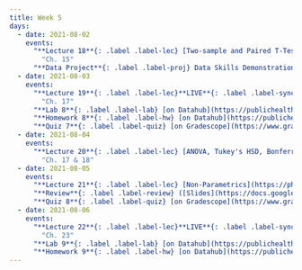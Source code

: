```yaml
---
title: Week 5
days:
  - date: 2021-08-02
    events:
      "**Lecture 18**{: .label .label-lec} [Two-sample and Paired T-Tests](https://ph142-ucb.github.io/su21/src/l18-t-tests.pdf)[(recordings)](https://bcourses.berkeley.edu/courses/1505299/pages/t-tests)":
        "Ch. 15"
      "**Data Project**{: .label .label-proj} Data Skills Demonstration Part II (Due 10:00 PM PST)":
  - date: 2021-08-03
    events:
      "**Lecture 19**{: .label .label-lec}**LIVE**{: .label .label-synch} [Power, Type I/II Error, Sample Size](https://ph142-ucb.github.io/su21/src/power.pdf)[(recording)](https://bcourses.berkeley.edu/courses/1505299/pages/power)": 
        "Ch. 17"
      "**Lab 8**{: .label .label-lab} [on Datahub](https://publichealth.datahub.berkeley.edu/) ([Recording](https://bcourses.berkeley.edu/courses/1505299/pages/lab-8-walkthrough)) (Due Aug. 6)":
      "**Homework 8**{: .label .label-hw} [on Datahub](https://publichealth.datahub.berkeley.edu/) ([Solutions](https://ph142-ucb.github.io/su21/src/hw-sol/hw08-sol.pdf))":
      "**Quiz 7**{: .label .label-quiz} [on Gradescope](https://www.gradescope.com/courses/269372/assignments/1396766/)":
  - date: 2021-08-04
    events:
      "**Lecture 20**{: .label .label-lec} [ANOVA, Tukey's HSD, Bonferroni Method](https://ph142-ucb.github.io/su21/src/anova.pdf) [(videos)](https://bcourses.berkeley.edu/courses/1505299/pages/anova)":
        "Ch. 17 & 18"
  - date: 2021-08-05
    events:
      "**Lecture 21**{: .label .label-lec} [Non-Parametrics](https://ph142-ucb.github.io/su21/src/l21-nonpara.pdf) [(videos)](https://bcourses.berkeley.edu/courses/1505299/pages/non-parametrics)":
      "**Review**{: .label .label-review} ([Slides](https://docs.google.com/presentation/d/1IST0g9KByQ_pF1NrR3rQfoiKHQMeJpgTgSc7FYgtrHE/edit?usp=sharing)) ([Recording](https://bcourses.berkeley.edu/courses/1505299/external_tools/70734))":
      "**Quiz 8**{: .label .label-quiz} [on Gradescope](https://www.gradescope.com/courses/269372/assignments/1399159/)":
  - date: 2021-08-06
    events:
      "**Lecture 22**{: .label .label-lec}**LIVE**{: .label .label-synch} [Inference for Regression](https://ph142-ucb.github.io/su21/src/l22-reginf.pdf)[(recording)](https://bcourses.berkeley.edu/courses/1505299/pages/inference-for-linear-regression)":
        "Ch. 23"
      "**Lab 9**{: .label .label-lab} [on Datahub](https://publichealth.datahub.berkeley.edu/) ([Recording](https://www.youtube.com/watch?v=1by17GDVBi8)) (Due Aug. 10)":
      "**Homework 9**{: .label .label-hw} [on Datahub](https://publichealth.datahub.berkeley.edu/) ([Solutions](https://ph142-ucb.github.io/su21/src/hw-sol/hw09-sol.pdf))":
---
```

